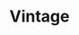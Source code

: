 ---
title: Vintage
draft: false
slogan: The Flame which fueled by Books. The One who fueled by knowledge.
imgLeft: images/Saturn.jpg
imgRight: images/jupiter.jpg

weight: 4
widget:
  handler: vintage

  # Options: sm, md, lg and xl. Default is md.
  width:

  sidebar:
    # Options: left and right. Leave blank to hide.
    position:
    # Options: sm, md, lg and xl. Default is md.
    scale:
    
  background:
    # Options: primary, secondary, tertiary or any valid color value. Default is primary.
    color: secondary
    image: images/background.jpg
    # Options: auto, cover and contain. Default is auto.
    size: 
    # Options: center, top, right, bottom, left.
    position:
    # Options: fixed, local, scroll.
    attachment: 
---